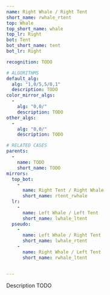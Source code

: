 ```yaml
---
name: Right Whale / Right Tent
short_name: rwhale_rtent
top: Whale
top_short_name: whale
top_lr: Right
bot: Tent
bot_short_name: tent
bot_lr: Right

recognition: TODO

# ALGORITHMS
default_alg:
  alg: "1,0/5,5/0,1"
  description: TODO
color_mirror_algs:
  -
    alg: "0,0/"
    description: TODO
other_algs:
  -
    alg: "0,0/"
    description: TODO

# RELATED CASES
parents:
  -
    name: TODO
    short_name: TODO
mirrors:
  top_bot:
    -
      name: Right Tent / Right Whale
      short_name: rtent_rwhale
  lr:
    -
      name: Left Whale / Left Tent
      short_name: lwhale_ltent
  pseudo:
    -
      name: Left Whale / Right Tent
      short_name: lwhale_rtent
    -
      name: Right Whale / Left Tent
      short_name: rwhale_ltent


---
```


Description TODO

